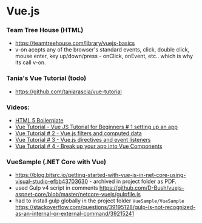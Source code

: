 # Vue.js

### Team Tree House (HTML)
- https://teamtreehouse.com/library/vuejs-basics
- v-on acepts any of the browser's standard events, click, double click, mouse enter, key up/down/press - onClick, onEvent, etc.. which is why its call v-on.

### Tania's Vue Tutorial (todo)
- https://github.com/taniarascia/vue-tutorial

### Videos:
 * [HTML 5 Boilerplate](https://github.com/h5bp/html5-boilerplate/blob/master/src/index.html)
 * [Vue Tutorial - Vue JS Tutorial for Beginners # 1 setting up an app](https://www.youtube.com/watch?v=mZY1yyrlJWU)
 * [Vue Tutorial # 2 - Vue.js filters and computed data](https://www.youtube.com/watch?v=h6lhOYv-QM4)
 * [Vue Tutorial # 3 - Vue.js directives and event listeners](https://www.youtube.com/watch?v=t0w2KLOLaTA)
 * [Vue Tutorial # 4 - Break up your app into Vue Components](https://www.youtube.com/watch?v=1V9Lcnm1Dqw)

### VueSample (.NET Core with Vue)
- https://blog.bitsrc.io/getting-started-with-vue-js-in-net-core-using-visual-studio-efbb43703630 - archived in project folder as PDF.
- used Gulp v4 script in comments https://github.com/D-Bush/vuejs-aspnet-core/blob/master/netcore-vuejs/gulpfile.js
- had to install gulp globally in the project folder `VueSample/VueSample` https://stackoverflow.com/questions/39195128/gulp-is-not-recognized-as-an-internal-or-external-command/39215241
